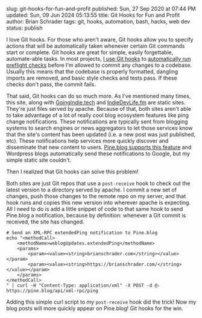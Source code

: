 slug: git-hooks-for-fun-and-profit
published: Sun, 27 Sep 2020 at 07:44 PM
updated: Sun, 09 Jun 2024 05:13:55 
title: Git Hooks for Fun and Profit
author: Brian Schrader
tags: git, hooks, automation, bash, hacks, web dev
status: publish

I love Git hooks. For those who aren't aware, Git hooks allow you to specify actions that will be automatically taken whenever certain Git commands start or complete. Git hooks are great for simple, easily forgettable, automate-able tasks. In most projects, [I use Git hooks][2] to [automatically run preflight checks][1] before I'm allowed to commit any changes to a codebase. Usually this means that the codebase is properly formatted, dangling imports are removed, and basic style checks and tests pass. If these checks don't pass, the commit fails.

That said, Git hooks can do so much more. As I've mentioned many times, this site, along with [GoingIndie.tech][3] and [IndieDevLife.fm][5] are static sites. They're just files served by apache. Because of that, both sites aren't able to take advantage of a lot of really cool blog ecosystem features like ping change notifications. These notifications are typically sent from blogging systems to search engines or news aggregators to let those services know that the site's content has been updated (i.e. a new post was just published, etc). These notifications help services more quickly discover and disseminate that new content to users. [Pine.blog supports this feature][4] and Wordpress blogs automatically send these notifications to Google, but my simple static site couldn't.

Then I realized that Git hooks can solve this problem!

Both sites are just Git repos that use a `post-receive` hook to check out the latest version to a directory served by apache. I commit a new set of changes, push those changes to the remote repo on my server, and that hook runs and copies this new version into wherever apache is expecting. All I need to do is add a little snippet of code to that same hook to send Pine.blog a notification, because by definition: whenever a Git commit is received, the site has changed.

    # Send an XML-RPC extendedPing notification to Pine.blog
    echo "<methodCall>
        <methodName>weblogUpdates.extendedPing</methodName>
        <params>
            <param><value><string>brianschrader.com</string></value></param>
            <param><value><string>https://brianschrader.com/</string></value></param>
        </params>
    </methodCall>
    " | curl -H "Content-Type: application/xml" -X POST -d @-         https://pine.blog/api/xml-rpc/ping

Adding this simple curl script to my `post-receive` hook did the trick! Now my blog posts will more quickly appear on Pine.blog! Git hooks for the win.


[1]: https://gist.github.com/Sonictherocketman/b196995f768eda4411e0771e9c509237
[2]: /archive/remembering-things-is-hard/
[3]: //goingindie.tech/
[4]: https://pine.blog/kb/add_external_blog#ping
[5]: http://indiedevlife.fm
